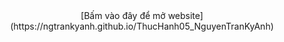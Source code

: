<div align="center">
[Bấm vào đây để mở website](https://ngtrankyanh.github.io/ThucHanh05_NguyenTranKyAnh)
</div>
